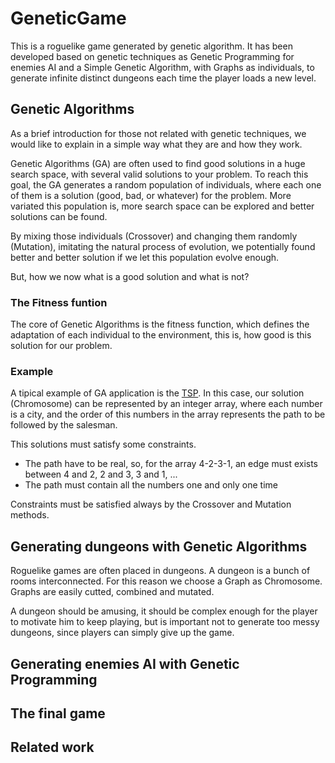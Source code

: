 # GeneticGame
This is a roguelike game generated by genetic algorithm. It has been developed based on genetic techniques as Genetic Programming for enemies AI and a Simple Genetic Algorithm, with Graphs as individuals, to generate infinite distinct dungeons each time the player loads a new level.

## Genetic Algorithms
As a brief introduction for those not related with genetic techniques, we would like to explain in a simple way what they are and how they work.

Genetic Algorithms (GA) are often used to find good solutions in a huge search space, with several valid solutions to your problem. To reach this goal, the GA generates a random population of individuals, where each one of them is a solution (good, bad, or whatever) for the problem. More variated this population is, more search space can be explored and better solutions can be found.

By mixing those individuals (Crossover) and changing them randomly (Mutation), imitating the natural process of evolution, we potentially found better and better solution if we let this population evolve enough.

But, how we now what is a good solution and what is not?

### The Fitness funtion
The core of Genetic Algorithms is the fitness function, which defines the adaptation of each individual to the environment, this is, how good is this solution for our problem.

### Example
A tipical example of GA application is the [TSP](https://en.wikipedia.org/wiki/Travelling_salesman_problem/). In this case, our solution (Chromosome) can be represented by an integer array, where each number is a city, and the order of this numbers in the array represents the path to be followed by the salesman. 

This solutions must satisfy some constraints. 
* The path have to be real, so, for the array 4-2-3-1, an edge must exists between 4 and 2, 2 and 3, 3 and 1, ...
* The path must contain all the numbers one and only one time

Constraints must be satisfied always by the Crossover and Mutation methods.

## Generating dungeons with Genetic Algorithms

Roguelike games are often placed in dungeons. A dungeon is a bunch of rooms interconnected. For this reason we choose a Graph as Chromosome. Graphs are easily cutted, combined and mutated.

A dungeon should be amusing, it should be complex enough for the player to motivate him to keep playing, but is important not to generate too messy dungeons, since players can simply give up the game.

## Generating enemies AI with Genetic Programming

## The final game

## Related work
